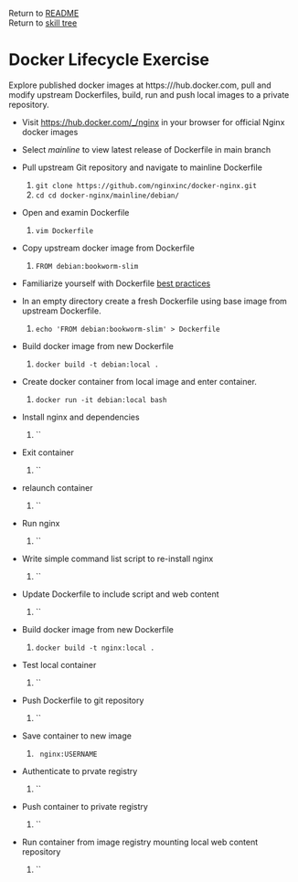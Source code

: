 Return to [README](README.md) \
Return to [skill tree](skill_tree.md)

# Docker Lifecycle Exercise

Explore published docker images at https:///hub.docker.com, pull and modify upstream Dockerfiles, build, run and push local images to a private repository.

* Visit https://hub.docker.com/_/nginx in your browser for official Nginx docker images

* Select *mainline* to view latest release of Dockerfile in main branch

* Pull upstream Git repository and navigate to mainline Dockerfile
  1. `git clone https://github.com/nginxinc/docker-nginx.git`
  1. `cd cd docker-nginx/mainline/debian/`

* Open and examin Dockerfile
  1. `vim Dockerfile`
* Copy upstream docker image from Dockerfile
  1. `FROM debian:bookworm-slim`
* Familiarize yourself with Dockerfile [best practices](https://docs.docker.com/guides/workshop/09_image_best/)
* In an empty directory create a fresh Dockerfile using base image from upstream Dockerfile.
  1. `echo 'FROM debian:bookworm-slim' > Dockerfile`
* Build docker image from new Dockerfile
  1. `docker build -t debian:local .`
* Create docker container from local image and enter container.
  1. `docker run -it debian:local bash`
* Install nginx and dependencies
  1. ``
* Exit container
  1. ``
* relaunch container
  1. ``
* Run nginx
  1. ``
* Write simple command list script to re-install nginx 
  1. ``
* Update Dockerfile to include script and web content
  1. ``
* Build docker image from new Dockerfile
  1. `docker build -t nginx:local .`
* Test local container
  1. ``
* Push Dockerfile to git repository
  1. ``
* Save container to new image
  1. ` nginx:USERNAME`
* Authenticate to prvate registry
  1. ``
* Push container to private registry 
  1. ``
* Run container from image registry mounting local web content repository
  1. ``

